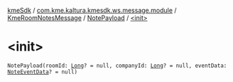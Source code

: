 [kmeSdk](../../../index.md) / [com.kme.kaltura.kmesdk.ws.message.module](../../index.md) / [KmeRoomNotesMessage](../index.md) / [NotePayload](index.md) / [&lt;init&gt;](./-init-.md)

# &lt;init&gt;

`NotePayload(roomId: `[`Long`](https://kotlinlang.org/api/latest/jvm/stdlib/kotlin/-long/index.html)`? = null, companyId: `[`Long`](https://kotlinlang.org/api/latest/jvm/stdlib/kotlin/-long/index.html)`? = null, eventData: `[`NoteEventData`](../-note-event-data/index.md)`? = null)`